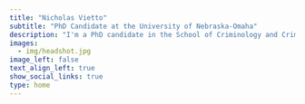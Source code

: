 ```yaml
---
title: "Nicholas Vietto"
subtitle: "PhD Candidate at the University of Nebraska-Omaha"
description: "I'm a PhD candidate in the School of Criminology and Criminal Justice where my research centers on biopsychosocial criminology and quantitative methodology."
images:
  - img/headshot.jpg
image_left: false
text_align_left: true
show_social_links: true 
type: home
---
```


